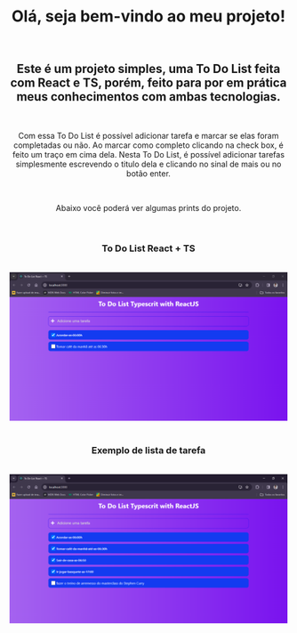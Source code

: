 <h1 align = "center"> Olá, seja bem-vindo ao meu projeto! </h1>
<br>
<h2 align = "center"> Este é um projeto simples, uma To Do List feita com React e TS, porém, feito para por em prática meus conhecimentos com ambas tecnologias. </h2>
<br>
<p align = "center"> Com essa To Do List é possível adicionar tarefa e marcar se elas foram completadas ou não. Ao marcar como completo clicando na check box, é feito um traço em cima dela. Nesta To Do List, é possível adicionar tarefas simplesmente escrevendo o titulo dela e clicando no sinal de mais ou no botão enter. </p>
<br>
<p align = "center"> Abaixo você poderá ver algumas prints do projeto.</p>
<br>
<h3 align = "center"> To Do List React + TS</h3>
<br>
<div align = "center">
<img src="public/IMG/Capturar.PNG" width="500px">
</div>
<br>
<h3 align = "center"> Exemplo de lista de tarefa</h3>
<br>
<div align="center">
<img src="public/IMG/Capturar 2.PNG" width = "500px">
</div>
<br>
